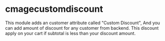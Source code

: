 # cmagecustomdiscount

This module adds an customer attribute called "Custom Discount", And you can add amount of discount for any customer from backend. This discount apply on your cart if subtotal is less than your discount amount.